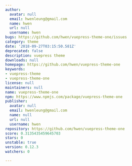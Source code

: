 ```yaml
---
author:
  avatar: null
  email: hwenleung@gmail.com
  name: hwen
  url: null
  username: hwen
bugs: https://github.com/hwen/vuepress-theme-one/issues
category: theme
date: '2018-09-27T03:15:50.581Z'
deprecated: false
description: vuepress theme
downloads: null
homepage: https://github.com/hwen/vuepress-theme-one
keywords:
- vuepress-theme
- vuepress-theme-one
license: null
maintainers: null
name: vuepress-theme-one
npm: https://www.npmjs.com/package/vuepress-theme-one
publisher:
  avatar: null
  email: hwenleung@gmail.com
  name: null
  url: null
  username: hwen
repository: https://github.com/hwen/vuepress-theme-one
score: 0.3135435459645703
stars: 0
unstable: true
version: 0.12.3
watchers: 0

---
```


